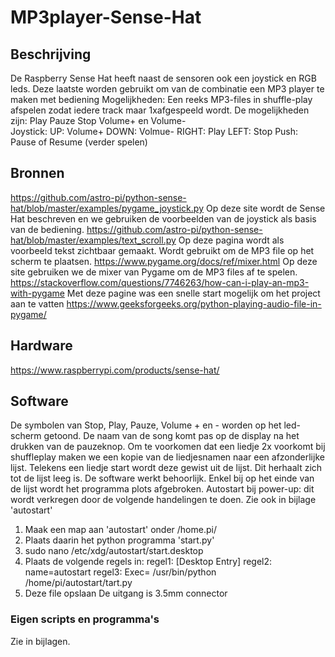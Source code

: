 # MP3player-Sense-Hat
## Beschrijving
De Raspberry Sense Hat heeft naast de sensoren ook een joystick en RGB leds.
Deze laatste worden gebruikt om van de combinatie een MP3 player te maken met bediening 
Mogelijkheden:
Een reeks MP3-files in shuffle-play afspelen zodat iedere track maar 1xafgespeeld wordt.
De mogelijkheden zijn: Play Pauze Stop Volume+ en Volume-  
Joystick:
UP: Volume+ 
DOWN: Volmue-
RIGHT: Play
LEFT: Stop
Push: Pause of Resume (verder spelen)

## Bronnen
https://github.com/astro-pi/python-sense-hat/blob/master/examples/pygame_joystick.py
Op deze site wordt de Sense Hat beschreven en we gebruiken de voorbeelden van de joystick als basis van de bediening.
https://github.com/astro-pi/python-sense-hat/blob/master/examples/text_scroll.py
Op deze pagina wordt als voorbeeld tekst zichtbaar gemaakt. Wordt gebruikt om de MP3 file op het scherm te plaatsen.
https://www.pygame.org/docs/ref/mixer.html
Op deze site gebruiken we de mixer van Pygame om de MP3 files af te spelen.
https://stackoverflow.com/questions/7746263/how-can-i-play-an-mp3-with-pygame
Met deze pagine was een snelle start mogelijk om het project aan te vatten
https://www.geeksforgeeks.org/python-playing-audio-file-in-pygame/

## Hardware
https://www.raspberrypi.com/products/sense-hat/

## Software
De symbolen van Stop, Play, Pauze, Volume + en - worden op het led-scherm getoond.
De naam van de song komt pas op de display na het drukken van de pauzeknop.
Om te voorkomen dat een liedje 2x voorkomt bij shuffleplay maken we een kopie van de liedjesnamen naar een afzonderlijke lijst.
Telekens een liedje start wordt deze gewist uit de lijst. Dit herhaalt zich tot de lijst leeg is. 
De software werkt behoorlijk. Enkel bij op het einde van de lijst wordt het programma plots afgebroken.
Autostart bij power-up: dit wordt verkregen door de volgende handelingen te doen. Zie ook in bijlage 'autostart'
1. Maak een map aan 'autostart' onder /home.pi/
2. Plaats daarin het python programma 'start.py'
3. sudo nano /etc/xdg/autostart/start.desktop
4. Plaats de volgende regels in: regel1:  [Desktop Entry] regel2: name=autostart  regel3: Exec= /usr/bin/python /home/pi/autostart/tart.py 
5. Deze file opslaan
De uitgang is 3.5mm connector
### Eigen scripts en programma's
Zie in bijlagen.
